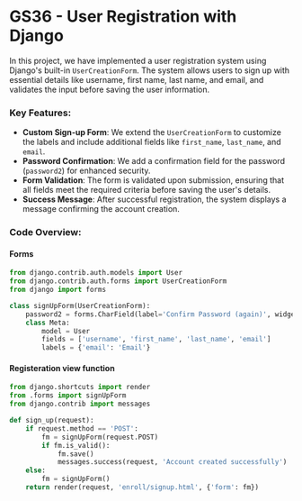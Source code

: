 # GS36 - User Registration with Django

In this project, we have implemented a user registration system using Django's built-in `UserCreationForm`. The system allows users to sign up with essential details like username, first name, last name, and email, and validates the input before saving the user information.

### Key Features:
- **Custom Sign-up Form**: We extend the `UserCreationForm` to customize the labels and include additional fields like `first_name`, `last_name`, and `email`.
- **Password Confirmation**: We add a confirmation field for the password (`password2`) for enhanced security.
- **Form Validation**: The form is validated upon submission, ensuring that all fields meet the required criteria before saving the user's details.
- **Success Message**: After successful registration, the system displays a message confirming the account creation.

### Code Overview:

#### Forms
```python
from django.contrib.auth.models import User
from django.contrib.auth.forms import UserCreationForm
from django import forms

class signUpForm(UserCreationForm):
    password2 = forms.CharField(label='Confirm Password (again)', widget=forms.PasswordInput)
    class Meta:
        model = User
        fields = ['username', 'first_name', 'last_name', 'email']
        labels = {'email': 'Email'}
```

#### Registeration view function
```python
from django.shortcuts import render
from .forms import signUpForm
from django.contrib import messages

def sign_up(request):
    if request.method == 'POST':
        fm = signUpForm(request.POST)
        if fm.is_valid():
            fm.save()
            messages.success(request, 'Account created successfully')
    else:
        fm = signUpForm()
    return render(request, 'enroll/signup.html', {'form': fm})
```